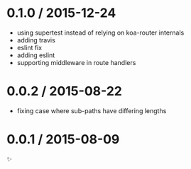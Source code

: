 
0.1.0 / 2015-12-24
==================

  * using supertest instead of relying on koa-router internals
  * adding travis
  * eslint fix
  * adding eslint
  * supporting middleware in route handlers

0.0.2 / 2015-08-22
==================

  * fixing case where sub-paths have differing lengths

0.0.1 / 2015-08-09
==================

:sparkles:
